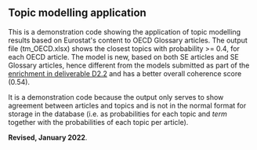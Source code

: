 ## Topic modelling application

This is a demonstration code showing the application of topic modelling results based on Eurostat's content to OECD Glossary articles. The output file (tm_OECD.xlsx) shows the closest topics with probability >= 0.4, for each OECD article. The model is new, based on both SE articles and SE Glossary articles, hence different from the models submitted as part of the [enrichment in deliverable D2.2](https://github.com/eurostat/NLP4Stat/tree/main/Content%20Database/Enrichment) and has a better overall coherence score (0.54). 

It is a demonstration code because the output only serves to show agreement between articles and topics and is not in the normal format for storage in the database (i.e. as probabilities for each topic and *term* together with the probabilities of each topic per article). 

**Revised, January 2022**.
